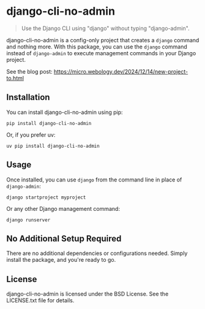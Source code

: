 # django-cli-no-admin

> Use the Django CLI using "django" without typing "django-admin".

django-cli-no-admin is a config-only project that creates a `django` command and nothing more. With this package, you can use the `django` command instead of `django-admin` to execute management commands in your Django project.

See the blog post: https://micro.webology.dev/2024/12/14/new-project-to.html 

## Installation

You can install django-cli-no-admin using pip:

```shell
pip install django-cli-no-admin
```

Or, if you prefer uv: 

```shell
uv pip install django-cli-no-admin
```

## Usage

Once installed, you can use `django` from the command line in place of `django-admin`:

```shell
django startproject myproject
```

Or any other Django management command:

```shell
django runserver
```

## No Additional Setup Required

There are no additional dependencies or configurations needed. Simply install the package, and you're ready to go.

## License

django-cli-no-admin is licensed under the BSD License. See the LICENSE.txt file for details.
